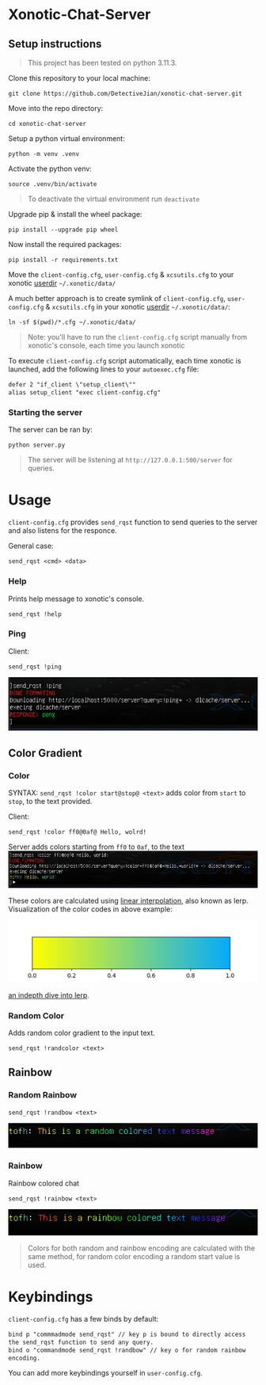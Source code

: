 # Xonotic-Chat-Server
## Setup instructions

>This project has been tested on python 3.11.3.

Clone this repository to your local machine:
```
git clone https://github.com/DetectiveJian/xonotic-chat-server.git
```

Move into the repo directory:
```
cd xonotic-chat-server
```

Setup a python virtual environment:
```
python -m venv .venv
```

Activate the python venv:
```
source .venv/bin/activate
```
>To deactivate the virtual environment run `deactivate`

Upgrade pip & install the wheel package:
```
pip install --upgrade pip wheel
```

Now install the required packages:
```
pip install -r requirements.txt
```

Move the `client-config.cfg`, `user-config.cfg` & `xcsutils.cfg` to your xonotic [userdir](https://xonotic.org/faq/#what-is-the-difference-between-the-config-and-install-directories) `~/.xonotic/data/`

A much better approach is to create symlink of `client-config.cfg`, `user-config.cfg` & `xcsutils.cfg` in your xonotic [userdir](https://xonotic.org/faq/#what-is-the-difference-between-the-config-and-install-directories) `~/.xonotic/data/`:
```
ln -sf $(pwd)/*.cfg ~/.xonotic/data/
```
>Note: you'll have to run the `client-config.cfg` script manually from xonotic's console, each time you launch xonotic

To execute `client-config.cfg` script automatically, each time xonotic is launched, add the following lines to your `autoexec.cfg` file:
```
defer 2 "if_client \"setup_client\""
alias setup_client "exec client-config.cfg"
```

### Starting the server
The server can be ran by:

```
python server.py
```

>The server will be listening at `http://127.0.0.1:500/server` for queries.

# Usage
`client-config.cfg` provides `send_rqst` function to send queries to the server and also listens for the responce.

General case:
```
send_rqst <cmd> <data>
```

### Help
Prints help message to xonotic's console.
```
send_rqst !help
```

### Ping
Client:
```
send_rqst !ping
```

![alt text](examples/ping.png "Ping request")

## Color Gradient
### Color
SYNTAX: `send_rqst !color start@stop@ <text>` adds color from `start` to `stop`, to the text provided.

Client:
```
send_rqst !color ff0@0af@ Hello, wolrd!
```
Server adds colors starting from `ff0` to `0af`, to the text
![alt text](examples/color.png "Color request example")

These colors are calculated using [linear interpolation](https://en.wikipedia.org/wiki/Linear_interpolation), also known as lerp. Visualization of the color codes in above example:

![alt text](examples/color_interpolation_example.png)

[an indepth dive into lerp](https://youtu.be/YJB1QnEmlTs).

### Random Color
Adds random color gradient to the input text.
```
send_rqst !randcolor <text>
```

## Rainbow
### Random Rainbow
```
send_rqst !randbow <text>
```

![alt text](examples/random_chat.png)

### Rainbow
Rainbow colored chat
```
send_rqst !rainbow <text>
```
![alt text](examples/rainbow_chat.png)

>Colors for both random and rainbow encoding are calculated with the same method, for random color encoding a random start value is used.

# Keybindings

`client-config.cfg` has a few binds by default:
```
bind p "commmadmode send_rqst" // key p is bound to directly access the send_rqst function to send any query.
bind o "commandmode send_rqst !randbow" // key o for random rainbow encoding.
```
You can add more keybindings yourself in `user-config.cfg`.

